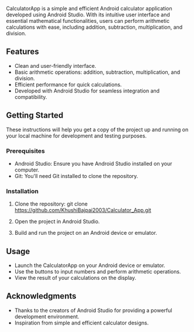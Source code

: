 

CalculatorApp is a simple and efficient Android calculator application developed using Android Studio. With its intuitive user interface and essential mathematical functionalities, users can perform arithmetic calculations with ease, including addition, subtraction, multiplication, and division.

## Features

- Clean and user-friendly interface.
- Basic arithmetic operations: addition, subtraction, multiplication, and division.
- Efficient performance for quick calculations.
- Developed with Android Studio for seamless integration and compatibility.

## Getting Started

These instructions will help you get a copy of the project up and running on your local machine for development and testing purposes.

### Prerequisites

- Android Studio: Ensure you have Android Studio installed on your computer.
- Git: You'll need Git installed to clone the repository.

### Installation

1. Clone the repository:
   git clone https://github.com/KhushiBajpai2003/Calculator_App.git

2. Open the project in Android Studio.
3. Build and run the project on an Android device or emulator.

## Usage

- Launch the CalculatorApp on your Android device or emulator.
- Use the buttons to input numbers and perform arithmetic operations.
- View the result of your calculations on the display.

## Acknowledgments

- Thanks to the creators of Android Studio for providing a powerful development environment.
- Inspiration from simple and efficient calculator designs.
